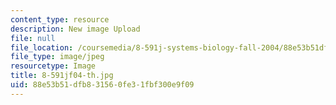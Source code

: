 ```yaml
---
content_type: resource
description: New image Upload
file: null
file_location: /coursemedia/8-591j-systems-biology-fall-2004/88e53b51dfb831560fe31fbf300e9f09_8-591jf04-th.jpg
file_type: image/jpeg
resourcetype: Image
title: 8-591jf04-th.jpg
uid: 88e53b51-dfb8-3156-0fe3-1fbf300e9f09
---
```


